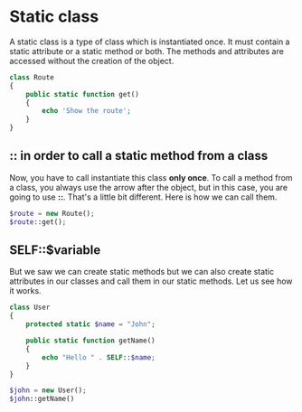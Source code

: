 # Static class

A static class is a type of class which is instantiated once. It must contain a static attribute or a static method or both. The methods and attributes are accessed without the creation of the object.

```php
class Route
{
    public static function get()
    {
        echo 'Show the route';
    }
}
```

## :: in order to call a static method from a class

Now, you have to call instantiate this class **only once**. To call a method from a class, you always use the arrow after the object, but in this case, you are going to use **::**. That's a little bit different. Here is how we can call them.

```php
$route = new Route();
$route::get();
```

## SELF::$variable

But we saw we can create static methods but we can also create static attributes in our classes and call them in our static methods. Let us see how it works.

```php
class User
{
    protected static $name = "John";

    public static function getName()
    {
        echo "Hello " . SELF::$name;
    }
}

$john = new User();
$john::getName()

```